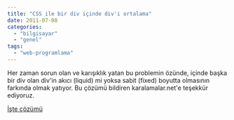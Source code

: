 ```yaml
---
title: "CSS ile bir div içinde div'i ortalama"
date: 2011-07-08
categories: 
  - "bilgisayar"
  - "genel"
tags: 
  - "web-programlama"
---
```


Her zaman sorun olan ve karışıklık yatan bu problemin özünde, içinde başka bir div olan div'in akıcı (liquid) mi yoksa sabit (fixed) boyutta olmasının farkında olmak yatıyor. Bu çözümü bildiren karalamalar.net'e teşekkür ediyoruz.  
  
[İşte çözümü](http://www.karalamalar.net/css-ile-ortalama/)
